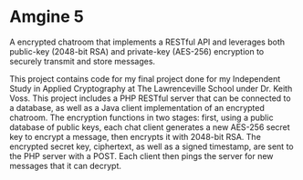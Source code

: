 # Amgine 5
A encrypted chatroom that implements a RESTful API and leverages both public-key (2048-bit RSA) and private-key (AES-256) encryption to securely transmit and store messages.

This project contains code for my final project done for my Independent Study in Applied Cryptography at The Lawrenceville School under Dr. Keith Voss. This project includes a PHP RESTful server that can be connected to a database, as well as a Java client implementation of an encrypted chatroom. The encryption functions in two stages: first, using a public database of public keys, each chat client generates a new AES-256 secret key to encrypt a message, then encrypts it with 2048-bit RSA. The encrypted secret key, ciphertext, as well as a signed timestamp, are sent to the PHP server with a POST. Each client then pings the server for new messages that it can decrypt. 
